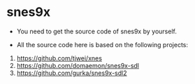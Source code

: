 # snes9x

- You need to get the source code of snes9x by yourself.

- All the source code here is based on the following projects:
1. https://github.com/tjwei/xnes
2. https://github.com/domaemon/snes9x-sdl
3. https://github.com/gurka/snes9x-sdl2


